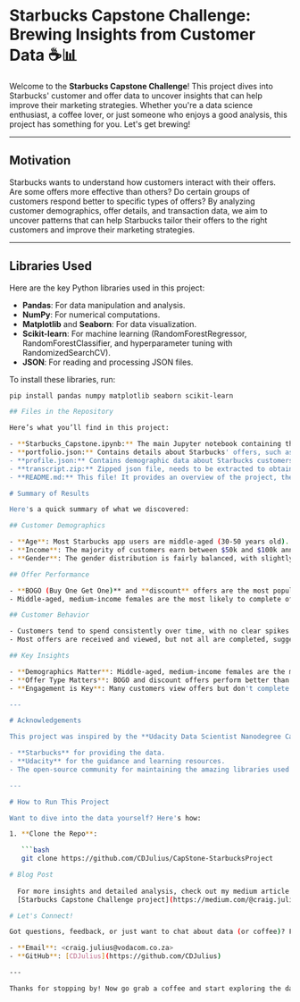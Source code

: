 # Starbucks Capstone Challenge: Brewing Insights from Customer Data ☕📊

Welcome to the **Starbucks Capstone Challenge**! This project dives into Starbucks' customer and offer data to uncover insights that can help improve their marketing strategies. Whether you're a data science enthusiast, a coffee lover, or just someone who enjoys a good analysis, this project has something for you. Let's get brewing!

---

## **Motivation**
Starbucks wants to understand how customers interact with their offers. Are some offers more effective than others? Do certain groups of customers respond better to specific types of offers? By analyzing customer demographics, offer details, and transaction data, we aim to uncover patterns that can help Starbucks tailor their offers to the right customers and improve their marketing strategies.

---

## **Libraries Used**
Here are the key Python libraries used in this project:
- **Pandas**: For data manipulation and analysis.
- **NumPy**: For numerical computations.
- **Matplotlib** and **Seaborn**: For data visualization.
- **Scikit-learn**: For machine learning (RandomForestRegressor, RandomForestClassifier, and hyperparameter tuning with RandomizedSearchCV).
- **JSON**: For reading and processing JSON files.

To install these libraries, run:
```bash
pip install pandas numpy matplotlib seaborn scikit-learn

## Files in the Repository

Here’s what you’ll find in this project:

- **Starbucks_Capstone.ipynb:** The main Jupyter notebook containing the entire analysis, from data cleaning to visualization and insights.
- **portfolio.json:** Contains details about Starbucks' offers, such as offer type, difficulty, reward, and duration.
- **profile.json:** Contains demographic data about Starbucks customers, including age, gender, income, and membership start date.
- **transcript.zip:** Zipped json file, needs to be extracted to obtain transcript.json. Records customer interactions, such as offers received, viewed, completed, and transactions.
- **README.md:** This file! It provides an overview of the project, the libraries used, the files in the repository, and a summary of the results.

# Summary of Results

Here's a quick summary of what we discovered:

## Customer Demographics

- **Age**: Most Starbucks app users are middle-aged (30-50 years old).
- **Income**: The majority of customers earn between $50k and $100k annually.
- **Gender**: The gender distribution is fairly balanced, with slightly more female users.

## Offer Performance

- **BOGO (Buy One Get One)** and **discount** offers are the most popular, with high completion rates.
- Middle-aged, medium-income females are the most likely to complete offers.

## Customer Behavior

- Customers tend to spend consistently over time, with no clear spikes or dips in transaction amounts.
- Most offers are received and viewed, but not all are completed, suggesting room for improvement in offer design or targeting.

## Key Insights

- **Demographics Matter**: Middle-aged, medium-income females are the most responsive to offers.
- **Offer Type Matters**: BOGO and discount offers perform better than informational offers.
- **Engagement is Key**: Many customers view offers but don't complete them, indicating a need for better targeting or incentives.

---

# Acknowledgements

This project was inspired by the **Udacity Data Scientist Nanodegree Capstone Challenge**. Special thanks to:

- **Starbucks** for providing the data.
- **Udacity** for the guidance and learning resources.
- The open-source community for maintaining the amazing libraries used in this project.

---

# How to Run This Project

Want to dive into the data yourself? Here's how:

1. **Clone the Repo**:

   ```bash
   git clone https://github.com/CDJulius/CapStone-StarbucksProject

# Blog Post
  
  For more insights and detailed analysis, check out my medium article about the Starbucks Capstone Challenge project.
  [Starbucks Capstone Challenge project](https://medium.com/@craig.julius/unveiling-customer-behavior-with-data-insights-from-starbucks-capstone-challenge-f287f010b3f2)

# Let's Connect!

Got questions, feedback, or just want to chat about data (or coffee)? Feel free to reach out:

- **Email**: <craig.julius@vodacom.co.za>
- **GitHub**: [CDJulius](https://github.com/CDJulius)

---

Thanks for stopping by! Now go grab a coffee and start exploring the data. ☕✨
